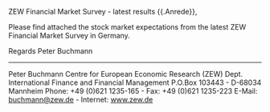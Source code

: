 ZEW Financial Market Survey - latest results
{{.Anrede}},

Please find attached the stock market expectations from the latest ZEW Financial Market Survey in Germany.

Regards
  Peter Buchmann

---------------------------------------------------------------------
Peter Buchmann
Centre for European Economic Research (ZEW)
Dept. International Finance and Financial Management 
P.O.Box 103443 - D-68034 Mannheim
Phone: +49 (0)621 1235-165 - Fax: +49 (0)621 1235-223
E-Mail: buchmann@zew.de - Internet: www.zew.de 
